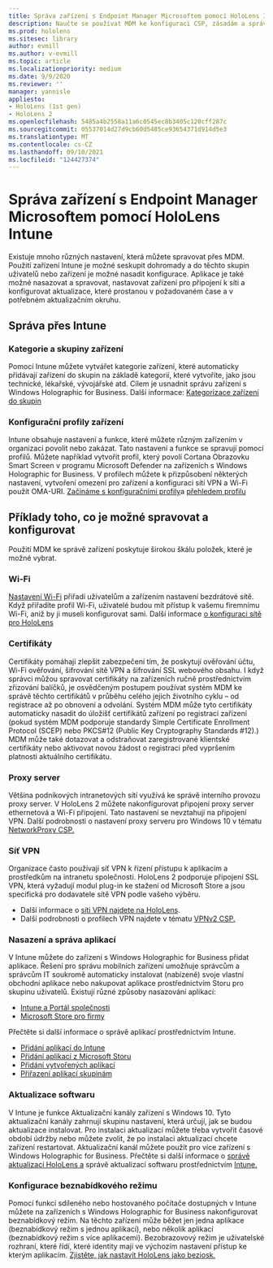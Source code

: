 ```yaml
---
title: Správa zařízení s Endpoint Manager Microsoftem pomocí HoloLens Intune
description: Naučte se používat MDM ke konfiguraci CSP, zásadám a správě HoloLens hybridní reality ve velkém měřítku pomocí Intune.
ms.prod: hololens
ms.sitesec: library
author: evmill
ms.author: v-evmill
ms.topic: article
ms.localizationpriority: medium
ms.date: 9/9/2020
ms.reviewer: ''
manager: yannisle
appliesto:
- HoloLens (1st gen)
- HoloLens 2
ms.openlocfilehash: 5485a4b2558a11a6c0545ec8b3405c120cff287c
ms.sourcegitcommit: 05537014d27d9cb60d5485ce93654371d914d5e3
ms.translationtype: MT
ms.contentlocale: cs-CZ
ms.lasthandoff: 09/10/2021
ms.locfileid: "124427374"
---
```

# <a name="using-microsofts-endpoint-manager-intune-to-manage-hololens-devices"></a>Správa zařízení s Endpoint Manager Microsoftem pomocí HoloLens Intune

Existuje mnoho různých nastavení, která můžete spravovat přes MDM. Použití zařízení Intune je možné seskupit dohromady a do těchto skupin uživatelů nebo zařízení je možné nasadit konfigurace. Aplikace je také možné nasazovat a spravovat, nastavovat zařízení pro připojení k síti a konfigurovat aktualizace, které prostanou v požadovaném čase a v potřebném aktualizačním okruhu. 

## <a name="how-to-manage-via-intune"></a>Správa přes Intune

### <a name="device-categories-and-groups"></a>Kategorie a skupiny zařízení
Pomocí Intune můžete vytvářet kategorie zařízení, které automaticky přidávají zařízení do skupin na základě kategorií, které vytvoříte, jako jsou technické, lékařské, vývojářské atd. Cílem je usnadnit správu zařízení s Windows Holographic for Business.
Další informace: [Kategorizace zařízení do skupin](/mem/intune/enrollment/device-group-mapping)

### <a name="device-configuration-profiles"></a>Konfigurační profily zařízení
Intune obsahuje nastavení a funkce, které můžete různým zařízením v organizaci povolit nebo zakázat. Tato nastavení a funkce se spravují pomocí profilů. Můžete například vytvořit profil, který povolí Cortana Obrazovku Smart Screen v programu Microsoft Defender na zařízeních s Windows Holographic for Business.
V profilech můžete k přizpůsobení některých nastavení, vytvoření omezení pro zařízení a konfiguraci sítí VPN a Wi-Fi použít OMA-URI.
[Začínáme s konfiguračními profily](/mem/intune/configuration/device-profiles)a [přehledem profilu](/mem/intune/configuration/device-profile-create)

## <a name="examples-of-what-can-be-managed-and-configured"></a>Příklady toho, co je možné spravovat a konfigurovat

Použití MDM ke správě zařízení poskytuje širokou škálu položek, které je možné vybrat. 

### <a name="wi-fi"></a>Wi-Fi
[Nastavení Wi-Fi](/mem/intune/configuration/wi-fi-settings-configure) přiřadí uživatelům a zařízením nastavení bezdrátové sítě. Když přiřadíte profil Wi-Fi, uživatelé budou mít přístup k vašemu firemnímu Wi-Fi, aniž by ji museli konfigurovat sami.
Další informace [o konfiguraci sítě pro HoloLens](hololens-commercial-infrastructure.md)

### <a name="certificates"></a>Certifikáty
Certifikáty pomáhají zlepšit zabezpečení tím, že poskytují ověřování účtu, Wi-Fi ověřování, šifrování sítě VPN a šifrování SSL webového obsahu. I když správci můžou spravovat certifikáty na zařízeních ručně prostřednictvím zřizování balíčků, je osvědčeným postupem používat systém MDM ke správě těchto certifikátů v průběhu celého jejich životního cyklu – od registrace až po obnovení a odvolání. Systém MDM může tyto certifikáty automaticky nasadit do úložišť certifikátů zařízení po registraci zařízení (pokud systém MDM podporuje standardy Simple Certificate Enrollment Protocol (SCEP) nebo PKCS#12 (Public Key Cryptography Standards #12).) MDM může také dotazovat a odstraňovat zaregistrované klientské certifikáty nebo aktivovat novou žádost o registraci před vypršením platnosti aktuálního certifikátu. 

### <a name="proxy"></a>Proxy server
Většina podnikových intranetových sítí využívá ke správě interního provozu proxy server. V HoloLens 2 můžete nakonfigurovat připojení proxy server ethernetová a Wi-Fi připojení. Tato nastavení se nevztahují na připojení VPN. Další podrobnosti o nastavení proxy serveru pro Windows 10 v tématu [NetworkProxy CSP.](/windows/client-management/mdm/networkproxy-csp)

### <a name="vpn"></a>Síť VPN
Organizace často používají síť VPN k řízení přístupu k aplikacím a prostředkům na intranetu společnosti. HoloLens 2 podporuje připojení SSL VPN, která vyžadují modul plug-in ke stažení od Microsoft Store a jsou specifická pro dodavatele sítě VPN podle vašeho výběru. 
- Další informace o [síti VPN najdete na HoloLens](hololens-network.md#vpn).
- Další podrobnosti o profilech VPN najdete v tématu [VPNv2 CSP.](/windows/client-management/mdm/vpnv2-csp)

### <a name="deploy-and-manage-apps"></a>Nasazení a správa aplikací
V Intune můžete do zařízení s Windows Holographic for Business přidat aplikace. Řešení pro správu mobilních zařízení umožňuje správcům a správcům IT soukromě automaticky instalovat (nabízeně) svoje vlastní obchodní aplikace nebo nakupovat aplikace prostřednictvím Storu pro skupinu uživatelů. Existují různé způsoby nasazování aplikací:
-   [Intune a Portál společnosti]( app-deploy-intune.md)
-   [Microsoft Store pro firmy]( app-deploy-store-business.md)

Přečtěte si další informace o správě aplikací prostřednictvím Intune.
-   [Přidání aplikací do Intune](/mem/intune/apps/apps-add)
-   [Přidání aplikací z Microsoft Storu](/mem/intune/apps/store-apps-windows)
-   [Přidání vytvořených aplikací](/mem/intune/apps/lob-apps-windows)
- [Přiřazení aplikací skupinám](/mem/intune/apps/apps-deploy)

### <a name="software-updates"></a>Aktualizace softwaru
V Intune je funkce Aktualizační kanály zařízení s Windows 10. Tyto aktualizační kanály zahrnují skupinu nastavení, která určují, jak se budou aktualizace instalovat. Pro instalaci aktualizací můžete třeba vytvořit časové období údržby nebo můžete zvolit, že po instalaci aktualizací chcete zařízení restartovat. Aktualizační kanál můžete použít pro více zařízení s Windows Holographic for Business.
Přečtěte si další informace o [správě aktualizací HoloLens a](hololens-updates.md) správě aktualizací softwaru prostřednictvím [Intune.](/mem/intune/protect/windows-update-for-business-configure)

### <a name="configure-kiosk-mode"></a>Konfigurace beznabídkového režimu
Pomocí funkcí sdíleného nebo hostovaného počítače dostupných v Intune můžete na zařízeních s Windows Holographic for Business nakonfigurovat beznabídkový režim. Na těchto zařízení může běžet jen jedna aplikace (beznabídkový režim s jednou aplikací), nebo několik aplikací (beznabídkový režim s více aplikacemi). Bezobrazovový režim je uživatelské rozhraní, které řídí, které identity mají ve výchozím nastavení přístup ke kterým aplikacím.
[Zjistěte, jak nastavit HoloLens jako beziosk.]( hololens-kiosk.md)

